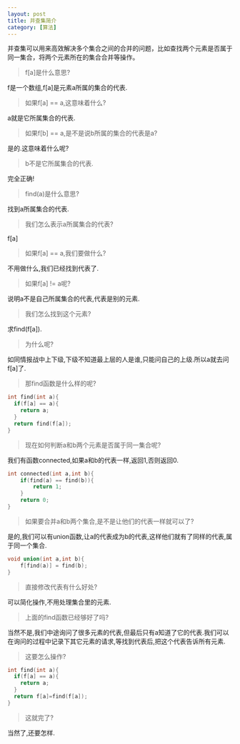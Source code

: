 ```yaml
---
layout: post
title: 并查集简介
category: [算法]
---
```

并查集可以用来高效解决多个集合之间的合并的问题，比如查找两个元素是否属于同一集合，将两个元素所在的集合合并等操作。

> f[a]是什么意思?

f是一个数组,f[a]是元素a所属的集合的代表.

> 如果f[a] == a,这意味着什么?

a就是它所属集合的代表.

> 如果f[b] == a,是不是说b所属的集合的代表是a?

是的.这意味着什么呢?

> b不是它所属集合的代表.

完全正确!

> find(a)是什么意思?

找到a所属集合的代表.

> 我们怎么表示a所属集合的代表?

f[a]

> 如果f[a] == a,我们要做什么?

不用做什么,我们已经找到代表了.

> 如果f[a] != a呢?

说明a不是自己所属集合的代表,代表是别的元素.

> 我们怎么找到这个元素?

求find(f[a]).

> 为什么呢?

如同情报战中上下级,下级不知道最上层的人是谁,只能问自己的上级.所以a就去问f[a]了.

> 那find函数是什么样的呢?

```C
int find(int a){
  if(f[a] == a){
    return a;
  }
  return find(f[a]);
}
```

> 现在如何判断a和b两个元素是否属于同一集合呢?

我们有函数connected,如果a和b的代表一样,返回1,否则返回0.

```C
int connected(int a,int b){
    if(find(a) == find(b)){
        return 1;
    }
    return 0;
}
```

> 如果要合并a和b两个集合,是不是让他们的代表一样就可以了?

是的,我们可以有union函数,让a的代表成为b的代表,这样他们就有了同样的代表,属于同一个集合.

```C
void union(int a,int b){
    f[find(a)] = find(b);
}
```

> 直接修改代表有什么好处?

可以简化操作,不用处理集合里的元素.

> 上面的find函数已经够好了吗?

当然不是,我们中途询问了很多元素的代表,但最后只有a知道了它的代表.我们可以在询问的过程中记录下其它元素的请求,等找到代表后,把这个代表告诉所有元素.

> 这要怎么操作?

```C
int find(int a){
  if(f[a] == a){
    return a;
  }
  return f[a]=find(f[a]);
}
```

> 这就完了?

当然了,还要怎样.
